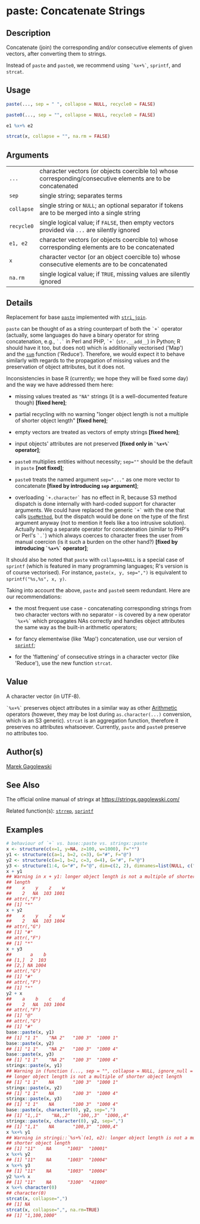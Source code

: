 # paste: Concatenate Strings

## Description

Concatenate (join) the corresponding and/or consecutive elements of given vectors, after converting them to strings.

Instead of `paste` and `paste0`, we recommend using `` `%x+%` ``, `sprintf`, and `strcat`.

## Usage

```r
paste(..., sep = " ", collapse = NULL, recycle0 = FALSE)

paste0(..., sep = "", collapse = NULL, recycle0 = FALSE)

e1 %x+% e2

strcat(x, collapse = "", na.rm = FALSE)
```

## Arguments

|            |                                                                                                             |
|------------|-------------------------------------------------------------------------------------------------------------|
| `...`      | character vectors (or objects coercible to) whose corresponding/consecutive elements are to be concatenated |
| `sep`      | single string; separates terms                                                                              |
| `collapse` | single string or `NULL`; an optional separator if tokens are to be merged into a single string              |
| `recycle0` | single logical value; if `FALSE`, then empty vectors provided via `...` are silently ignored                |
| `e1, e2`   | character vectors (or objects coercible to) whose corresponding elements are to be concatenated             |
| `x`        | character vector (or an object coercible to) whose consecutive elements are to be concatenated              |
| `na.rm`    | single logical value; if `TRUE`, missing values are silently ignored                                        |

## Details

Replacement for base [`paste`](https://stat.ethz.ch/R-manual/R-devel/library/base/help/paste.html) implemented with [`stri_join`](https://stringi.gagolewski.com/rapi/stri_join.html).

`paste` can be thought of as a string counterpart of both the `` `+` `` operator (actually, some languages do have a binary operator for string concatenation, e.g., `` `.` `` in Perl and PHP, `` `+` `` (`str.__add__`) in Python; R should have it too, but does not) which is additionally vectorised (\'Map\') and the [`sum`](https://stat.ethz.ch/R-manual/R-devel/library/base/help/sum.html) function (\'Reduce\'). Therefore, we would expect it to behave similarly with regards to the propagation of missing values and the preservation of object attributes, but it does not.

Inconsistencies in base R (currently; we hope they will be fixed some day) and the way we have addressed them here:

-   missing values treated as `"NA"` strings (it is a well-documented feature though) **\[fixed here\]**;

-   partial recycling with no warning \"longer object length is not a multiple of shorter object length\" **\[fixed here\]**;

-   empty vectors are treated as vectors of empty strings **\[fixed here\]**;

-   input objects\' attributes are not preserved **\[fixed only in `` `%x+%` `` operator\]**;

-   `paste0` multiplies entities without necessity; `sep=""` should be the default in `paste` **\[not fixed\]**;

-   `paste0` treats the named argument `sep="..."` as one more vector to concatenate **\[fixed by introducing `sep` argument\]**;

-   overloading `` `+.character` `` has no effect in R, because S3 method dispatch is done internally with hard-coded support for character arguments. We could have replaced the generic `` `+` `` with the one that calls [`UseMethod`](https://stat.ethz.ch/R-manual/R-devel/library/base/help/UseMethod.html), but the dispatch would be done on the type of the first argument anyway (not to mention it feels like a too intrusive solution). Actually having a separate operator for concatenation (similar to PHP\'s or Perl\'s `` `.` ``) which always coerces to character frees the user from manual coercion (is it such a burden on the other hand?) **\[fixed by introducing `` `%x+%` `` operator\]**;

It should also be noted that `paste` with `collapse=NULL` is a special case of `sprintf` (which is featured in many programming languages; R\'s version is of course vectorised). For instance, `paste(x, y, sep=",")` is equivalent to `sprintf("%s,%s", x, y)`.

Taking into account the above, `paste` and `paste0` seem redundant. Here are our recommendations:

-   the most frequent use case - concatenating corresponding strings from two character vectors with no separator - is covered by a new operator `` `%x+%` `` which propagates NAs correctly and handles object attributes the same way as the built-in arithmetic operators;

-   for fancy elementwise (like \'Map\') concatenation, use our version of [`sprintf`](sprintf.md);

-   for the \'flattening\' of consecutive strings in a character vector (like \'Reduce\'), use the new function `strcat`.

## Value

A character vector (in UTF-8).

`` `%x+%` `` preserves object attributes in a similar way as other [Arithmetic](https://stat.ethz.ch/R-manual/R-devel/library/base/help/Arithmetic.html) operators (however, they may be lost during `as.character(...)` conversion, which is an S3 generic). `strcat` is an aggregation function, therefore it preserves no attributes whatsoever. Currently, `paste` and `paste0` preserve no attributes too.

## Author(s)

[Marek Gagolewski](https://www.gagolewski.com/)

## See Also

The official online manual of <span class="pkg">stringx</span> at <https://stringx.gagolewski.com/>

Related function(s): [`strrep`](strrep.md), [`sprintf`](sprintf.md)

## Examples




```r
# behaviour of `+` vs. base::paste vs. stringx::paste
x <- structure(c(x=1, y=NA, z=100, w=1000), F="*")
y1 <- structure(c(a=1, b=2, c=3), G="#", F="@")
y2 <- structure(c(a=1, b=2, c=3, d=4), G="#", F="@")
y3 <- structure(1:4, G="#", F="@", dim=c(2, 2), dimnames=list(NULL, c("a", "b")))
x + y1
## Warning in x + y1: longer object length is not a multiple of shorter object
## length
##    x    y    z    w 
##    2   NA  103 1001 
## attr(,"F")
## [1] "*"
x + y2
##    x    y    z    w 
##    2   NA  103 1004 
## attr(,"G")
## [1] "#"
## attr(,"F")
## [1] "*"
x + y3
##       a    b
## [1,]  2  103
## [2,] NA 1004
## attr(,"G")
## [1] "#"
## attr(,"F")
## [1] "*"
y2 + x
##    a    b    c    d 
##    2   NA  103 1004 
## attr(,"F")
## [1] "@"
## attr(,"G")
## [1] "#"
base::paste(x, y1)
## [1] "1 1"    "NA 2"   "100 3"  "1000 1"
base::paste(x, y2)
## [1] "1 1"    "NA 2"   "100 3"  "1000 4"
base::paste(x, y3)
## [1] "1 1"    "NA 2"   "100 3"  "1000 4"
stringx::paste(x, y1)
## Warning in (function (..., sep = "", collapse = NULL, ignore_null = FALSE) :
## longer object length is not a multiple of shorter object length
## [1] "1 1"    NA       "100 3"  "1000 1"
stringx::paste(x, y2)
## [1] "1 1"    NA       "100 3"  "1000 4"
stringx::paste(x, y3)
## [1] "1 1"    NA       "100 3"  "1000 4"
base::paste(x, character(0), y2, sep=",")
## [1] "1,,1"    "NA,,2"   "100,,3"  "1000,,4"
stringx::paste(x, character(0), y2, sep=",")
## [1] "1,1"    NA       "100,3"  "1000,4"
x %x+% y1
## Warning in stringi::`%s+%`(e1, e2): longer object length is not a multiple of
## shorter object length
## [1] "11"    NA      "1003"  "10001"
x %x+% y2
## [1] "11"    NA      "1003"  "10004"
x %x+% y3
## [1] "11"    NA      "1003"  "10004"
y2 %x+% x
## [1] "11"    NA      "3100"  "41000"
x %x+% character(0)
## character(0)
strcat(x, collapse=",")
## [1] NA
strcat(x, collapse=",", na.rm=TRUE)
## [1] "1,100,1000"
```

